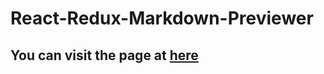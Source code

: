 # React-Redux-Markdown-Previewer
## You can visit the page at [here](https://bedwardvedicci.github.io/React-Redux-Markdown-Previewer)
